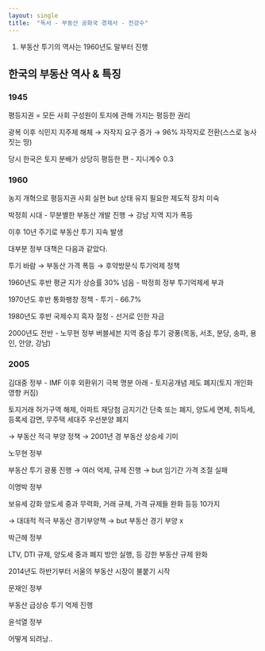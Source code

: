 ```yaml
---
layout: single
title:  "독서 - 부동산 공화국 경제사 - 전강수"
---
```


1. 부동산 투기의 역사는 1960년도 말부터 진행

## 한국의 부동산 역사 & 특징

### 1945

평등지권 = 모든 사회 구성원이 토지에 관해 가지는 평등한 권리

광복 이후 식민지 지주제 해체 → 자작지 요구 증가 → 96% 자작지로 전환(스스로 농사짓는 땅)

당시 한국은 토지 분배가 상당히 평등한 편 - 지니계수 0.3

### 1960

농지 개혁으로 평등지권 사회 실현 but  상태 유지 필요한 제도적 장치 미숙

박정희 시대 - 무분별한 부동산 개발 진행 → 강남 지역 지가 폭등

이후 10년 주기로 부동산 투기 지속 발생

대부분 정부 대책은 다음과 같았다.

투기 바람 → 부동산 가격 폭등 → 후약방문식 투기억제 정책

1960년도 후반 평균 지가 상승률 30% 넘음 - 박정희 정부 투기억제세 부과

1970년도 후반 통화팽창 정책 - 투기 - 66.7% 

1980년도 후반 국제수지 흑자 절정 - 선거로 인한 자금 

2000년도 전반 - 노무현 정부 버블세븐 지역 중심 투기 광풍(목동, 서초, 분당, 송파, 용인, 안양, 강남)

### 2005

김대중 정부 - IMF 이후 외환위기 극복 명분 아래 - 토지공개념 제도 폐지(토지 개인화 영향 커짐)

토지거래 허가구역 해제, 아파트 재당첨 금지기간 단축 또는 폐지, 양도세 면제, 취득세, 등록세 감면, 무주택 세대주 우선분양 폐지

→ 부동산 적극 부양 정책 → 2001년 경 부동산 상승세 기미

노무현 정부

부동산 투기 광풍 진행 → 여러 억제, 규제 진행 → but 임기간 가격 조절 실패

이명박 정부

보유세 강화 양도세 중과 무력화, 거래 규제, 가격 규제들 완화 등등 10가지

→ 대대적 적극 부동산 경기부양책 → but 부동산 경기 부양 x

박근헤 정부

LTV, DTI 규제, 양도세 중과 폐지 방안 실행, 등 강한 부동산 규제 완화 

2014년도 하반기부터 서울의 부동산 시장이 불붙기 시작

문재인 정부

부동산 급상승 투기 억제 진행

윤석열 정부

어떻게 되려낭..